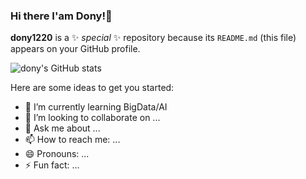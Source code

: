 ### Hi there I'am Dony!👋


**dony1220** is a ✨ _special_ ✨ repository because its `README.md` (this file) appears on your GitHub profile.

![dony's GitHub stats](https://github-readme-stats.vercel.app/api?username=dony1220&theme=dark&show_icons=true)

Here are some ideas to get you started:

- 🌱 I’m currently learning BigData/AI
- 👯 I’m looking to collaborate on ...
- 💬 Ask me about ...
- 📫 How to reach me: ...
- 😄 Pronouns: ...
- ⚡ Fun fact: ...
